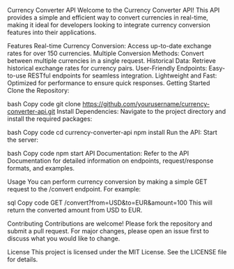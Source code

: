 Currency Converter API
Welcome to the Currency Converter API! This API provides a simple and efficient way to convert currencies in real-time, making it ideal for developers looking to integrate currency conversion features into their applications.

Features
Real-time Currency Conversion: Access up-to-date exchange rates for over 150 currencies.
Multiple Conversion Methods: Convert between multiple currencies in a single request.
Historical Data: Retrieve historical exchange rates for currency pairs.
User-Friendly Endpoints: Easy-to-use RESTful endpoints for seamless integration.
Lightweight and Fast: Optimized for performance to ensure quick responses.
Getting Started
Clone the Repository:

bash
Copy code
git clone https://github.com/yourusername/currency-converter-api.git
Install Dependencies: Navigate to the project directory and install the required packages:

bash
Copy code
cd currency-converter-api
npm install
Run the API: Start the server:

bash
Copy code
npm start
API Documentation: Refer to the API Documentation for detailed information on endpoints, request/response formats, and examples.

Usage
You can perform currency conversion by making a simple GET request to the /convert endpoint. For example:

sql
Copy code
GET /convert?from=USD&to=EUR&amount=100
This will return the converted amount from USD to EUR.

Contributing
Contributions are welcome! Please fork the repository and submit a pull request. For major changes, please open an issue first to discuss what you would like to change.

License
This project is licensed under the MIT License. See the LICENSE file for details.